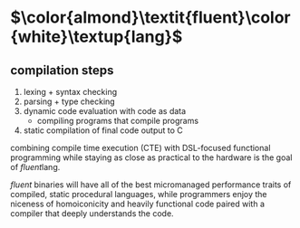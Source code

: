 # $\color{almond}\textit{fluent}\color{white}\textup{lang}$

## compilation steps

1. lexing + syntax checking
2. parsing + type checking
3. dynamic code evaluation with code as data
    - compiling programs that compile programs
4. static compilation of final code output to C

combining compile time execution (CTE) with DSL-focused functional programming while staying as close as practical to the hardware is the goal of *fluent*lang.

*fluent* binaries will have all of the best micromanaged performance traits of compiled, static procedural languages, while programmers enjoy the niceness of homoiconicity and heavily functional code paired with a compiler that deeply understands the code.